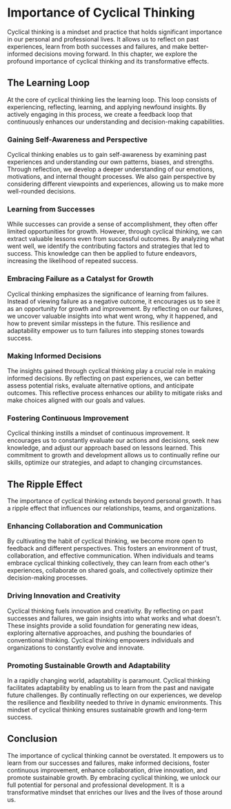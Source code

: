 Importance of Cyclical Thinking
==========================================

Cyclical thinking is a mindset and practice that holds significant importance in our personal and professional lives. It allows us to reflect on past experiences, learn from both successes and failures, and make better-informed decisions moving forward. In this chapter, we explore the profound importance of cyclical thinking and its transformative effects.

The Learning Loop
-----------------

At the core of cyclical thinking lies the learning loop. This loop consists of experiencing, reflecting, learning, and applying newfound insights. By actively engaging in this process, we create a feedback loop that continuously enhances our understanding and decision-making capabilities.

### Gaining Self-Awareness and Perspective

Cyclical thinking enables us to gain self-awareness by examining past experiences and understanding our own patterns, biases, and strengths. Through reflection, we develop a deeper understanding of our emotions, motivations, and internal thought processes. We also gain perspective by considering different viewpoints and experiences, allowing us to make more well-rounded decisions.

### Learning from Successes

While successes can provide a sense of accomplishment, they often offer limited opportunities for growth. However, through cyclical thinking, we can extract valuable lessons even from successful outcomes. By analyzing what went well, we identify the contributing factors and strategies that led to success. This knowledge can then be applied to future endeavors, increasing the likelihood of repeated success.

### Embracing Failure as a Catalyst for Growth

Cyclical thinking emphasizes the significance of learning from failures. Instead of viewing failure as a negative outcome, it encourages us to see it as an opportunity for growth and improvement. By reflecting on our failures, we uncover valuable insights into what went wrong, why it happened, and how to prevent similar missteps in the future. This resilience and adaptability empower us to turn failures into stepping stones towards success.

### Making Informed Decisions

The insights gained through cyclical thinking play a crucial role in making informed decisions. By reflecting on past experiences, we can better assess potential risks, evaluate alternative options, and anticipate outcomes. This reflective process enhances our ability to mitigate risks and make choices aligned with our goals and values.

### Fostering Continuous Improvement

Cyclical thinking instills a mindset of continuous improvement. It encourages us to constantly evaluate our actions and decisions, seek new knowledge, and adjust our approach based on lessons learned. This commitment to growth and development allows us to continually refine our skills, optimize our strategies, and adapt to changing circumstances.

The Ripple Effect
-----------------

The importance of cyclical thinking extends beyond personal growth. It has a ripple effect that influences our relationships, teams, and organizations.

### Enhancing Collaboration and Communication

By cultivating the habit of cyclical thinking, we become more open to feedback and different perspectives. This fosters an environment of trust, collaboration, and effective communication. When individuals and teams embrace cyclical thinking collectively, they can learn from each other's experiences, collaborate on shared goals, and collectively optimize their decision-making processes.

### Driving Innovation and Creativity

Cyclical thinking fuels innovation and creativity. By reflecting on past successes and failures, we gain insights into what works and what doesn't. These insights provide a solid foundation for generating new ideas, exploring alternative approaches, and pushing the boundaries of conventional thinking. Cyclical thinking empowers individuals and organizations to constantly evolve and innovate.

### Promoting Sustainable Growth and Adaptability

In a rapidly changing world, adaptability is paramount. Cyclical thinking facilitates adaptability by enabling us to learn from the past and navigate future challenges. By continually reflecting on our experiences, we develop the resilience and flexibility needed to thrive in dynamic environments. This mindset of cyclical thinking ensures sustainable growth and long-term success.

Conclusion
----------

The importance of cyclical thinking cannot be overstated. It empowers us to learn from our successes and failures, make informed decisions, foster continuous improvement, enhance collaboration, drive innovation, and promote sustainable growth. By embracing cyclical thinking, we unlock our full potential for personal and professional development. It is a transformative mindset that enriches our lives and the lives of those around us.
